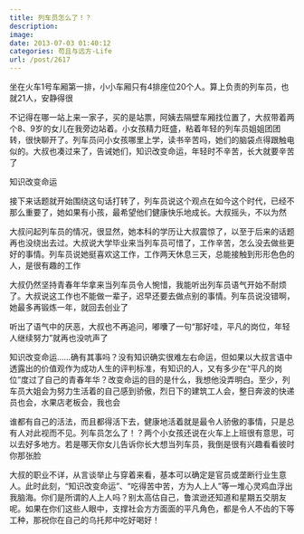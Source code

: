 ```yaml
---
title: 列车员怎么了！？
description: 
image: 
date: 2013-07-03 01:40:12
categories: 苟且与远方-Life
url: /post/2617
---
```


坐在火车1号车厢第一排，小小车厢只有4排座位20个人。算上负责的列车员，也就21人，安静得很

不记得在哪一站上来一家子，买的是站票，阿姨去隔壁车厢找位置了，大叔带着两个8、9岁的女儿在我旁边站着。小女孩精力旺盛，粘着年轻的列车员姐姐团团转，很快聊开了。列车员问小女孩哪里上学，读书辛苦吗，她们的脑袋点得跟触电似的。大叔也凑过来了，告诫她们，知识改变命运，年轻时不辛苦，长大就要辛苦了

知识改变命运

接下来话题就开始围绕这句话打转了，列车员说这个观点在如今这个时代，已经不那么重要了，她如果有小孩，最希望他们健康快乐地成长。大叔摇头，不以为然

大叔问起列车员的情况，很显然，她本科的学历让大叔震惊了，以至于后来的话题再也没绕出去过。大叔说大学毕业来当列车员可惜了，工作辛苦，怎么没去做些更好的事情。列车员说她挺喜欢这工作，工作两天休息三天，总能接触到形形色色的人，是很有趣的工作

大叔仍然坚持青春年华拿来当列车员令人惋惜，我能听出列车员语气开始不耐烦了。大叔说这工作也不能做一辈子，迟早还要去做点别的事情。列车员说没错啊，她最多再锻炼一年，就回去创业了

听出了语气中的厌恶，大叔也不再追问，嘟囔了一句“那好哇，平凡的岗位，年轻人继续努力”就再也没吭声了

知识改变命运……确有其事吗？没有知识确实很难左右命运，但如果以大叔言语中透露出的价值观作为成功人生的评判标准，有知识的人，又有多少在“平凡的岗位”度过了自己的青春年华？改变命运的目的是什么，我想他没弄明白。至少，列车员大姐会为努力生活着的自己感到骄傲，烈日下的建筑工人会，整日奔波的快递员也会，水果店老板会，我也会

谁都有自己的活法，而且都得活下去，健康地活着就是最令人骄傲的事情，只是总有人对此视而不见。列车员怎么了！？两个小女孩还说在火车上上班很有意思，可以去好多地方。若是哪天你女儿告诉你长大想当列车员，我倒是很有兴趣看看彼时你那张脸

大叔的职业不详，从言谈举止与穿着来看，基本可以确定是官员或垄断行业生意人。此时此刻，“知识改变命运”、“吃得苦中苦，方为人上人”等一堆心灵鸡血浮出我脑海。你们是所谓的人上人吗？别太高估自己，鲁滨逊还知道和星期五交朋友呢。如果在你们这些人眼中，支撑社会方方面面的平凡角色，都是令人不齿的下等工种，那祝你在自己的乌托邦中吃好喝好！